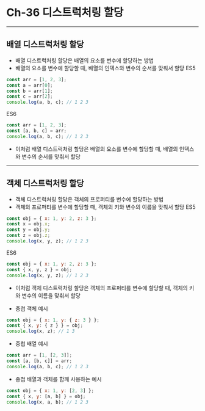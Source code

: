 # Ch-36 디스트럭처링 할당

---

## 배열 디스트럭처링 할당
- 배열 디스트럭처링 할당은 배열의 요소를 변수에 할당하는 방법
- 배열의 요소를 변수에 할당할 때, 배열의 인덱스와 변수의 순서를 맞춰서 할당
ES5
```javascript 
const arr = [1, 2, 3];
const a = arr[0];
const b = arr[1];
const c = arr[2];
console.log(a, b, c); // 1 2 3
```
ES6
```javascript
const arr = [1, 2, 3];
const [a, b, c] = arr;
console.log(a, b, c); // 1 2 3
```
- 이처럼 배열 디스트럭처링 할당은 배열의 요소를 변수에 할당할 때, 배열의 인덱스와 변수의 순서를 맞춰서 할당

---

## 객체 디스트럭처링 할당
- 객체 디스트럭처링 할당은 객체의 프로퍼티를 변수에 할당하는 방법
- 객체의 프로퍼티를 변수에 할당할 때, 객체의 키와 변수의 이름을 맞춰서 할당
ES5
```javascript
const obj = { x: 1, y: 2, z: 3 };
const x = obj.x;
const y = obj.y;
const z = obj.z;      
console.log(x, y, z); // 1 2 3
```
ES6
```javascript
const obj = { x: 1, y: 2, z: 3 };
const { x, y, z } = obj;
console.log(x, y, z); // 1 2 3
```
- 이처럼 객체 디스트럭처링 할당은 객체의 프로퍼티를 변수에 할당할 때, 객체의 키와 변수의 이름을 맞춰서 할당

- 중첩 객체 예시
```javascript
const obj = { x: 1, y: { z: 3 } };
const { x, y: { z } } = obj;
console.log(x, z); // 1 3
```
- 중첩 배열 예시
```javascript
const arr = [1, [2, 3]];
const [a, [b, c]] = arr;      
console.log(a, b, c); // 1 2 3
```
- 중첩 배열과 객체를 함께 사용하는 예시
```javascript 
const obj = { x: 1, y: [2, 3] };
const { x, y: [a, b] } = obj;
console.log(x, a, b); // 1 2 3
```

